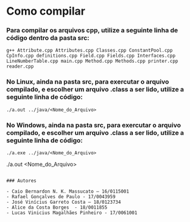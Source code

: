 # Como compilar

### Para compilar os arquivos cpp, utilize a seguinte linha de código dentro da pasta src:
```
g++ Attribute.cpp Attributes.cpp Classes.cpp ConstantPool.cpp CpInfo.cpp definitions.cpp Field.cpp Fields.cpp Interfaces.cpp LineNumberTable.cpp main.cpp Method.cpp Methods.cpp printer.cpp reader.cpp
```
### No Linux, ainda na pasta src, para exercutar o arquivo compilado, e escolher um arquivo .class a ser lido, utilize a seguinte linha de código:
```
./a.out ../java/<Nome_do_Arquivo>
```
### No Windows, ainda na pasta src, para exercutar o arquivo compilado, e escolher um arquivo .class a ser lido, utilize a seguinte linha de código:
```
./a.exe ../java/<Nome_do_Arquivo>
```
./a.out <Nome_do_Arquivo>
```

### Autores

- Caio Bernardon N. K. Massucato – 16/0115001
- Rafael Gonçalves de Paulo - 17/0043959
- José Vinícius Garreto Costa – 18/0123734
- Alice da Costa Borges  - 18/0011855
- Lucas Vinicius Magalhães Pinheiro - 17/0061001
 
